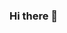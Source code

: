 ### Hi there 👋

<!--
**dev-erick/dev-erick** is a ✨ _special_ ✨ repository because its `README.md` (this file) appears on your GitHub profile.

Here are some ideas to get you started:

- 🔭 Estou trabalhando atualmente com Desktop e Mobile ...
- 🌱 Estou aprendendo Javascript 
-->
